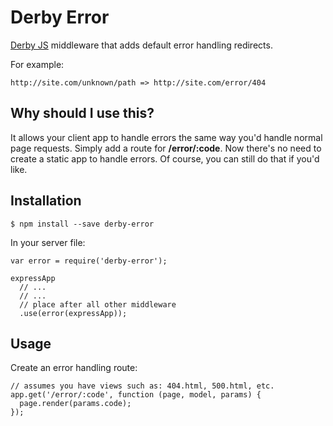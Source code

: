 Derby Error
===========

[Derby JS](http://derbyjs.com) middleware that adds default error handling redirects.

For example:

    http://site.com/unknown/path => http://site.com/error/404

Why should I use this?
----------------------

It allows your client app to handle errors the same way you'd handle normal page requests.
Simply add a route for **/error/:code**.
Now there's no need to create a static app to handle errors.
Of course, you can still do that if you'd like.

Installation
------------

    $ npm install --save derby-error

In your server file:

    var error = require('derby-error');

    expressApp
      // ...
      // ...
      // place after all other middleware
      .use(error(expressApp));

Usage
-----

Create an error handling route:

    // assumes you have views such as: 404.html, 500.html, etc.
    app.get('/error/:code', function (page, model, params) {
      page.render(params.code);
    });
